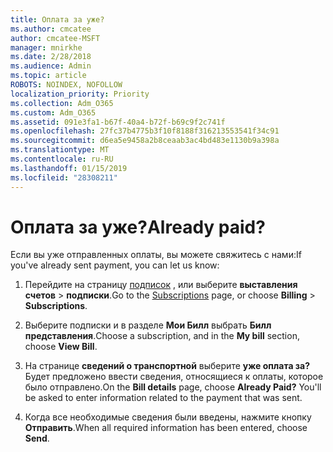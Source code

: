 ```yaml
---
title: Оплата за уже?
ms.author: cmcatee
author: cmcatee-MSFT
manager: mnirkhe
ms.date: 2/28/2018
ms.audience: Admin
ms.topic: article
ROBOTS: NOINDEX, NOFOLLOW
localization_priority: Priority
ms.collection: Adm_O365
ms.custom: Adm_O365
ms.assetid: 091e3fa1-b67f-40a4-b72f-b69c9f2c741f
ms.openlocfilehash: 27fc37b4775b3f10f8188f316213553541f34c91
ms.sourcegitcommit: d6ea5e9458a2b8ceaab3ac4bd483e1130b9a398a
ms.translationtype: MT
ms.contentlocale: ru-RU
ms.lasthandoff: 01/15/2019
ms.locfileid: "28308211"
---
```

# <a name="already-paid"></a><span data-ttu-id="fb460-102">Оплата за уже?</span><span class="sxs-lookup"><span data-stu-id="fb460-102">Already paid?</span></span>

<span data-ttu-id="fb460-103">Если вы уже отправленных оплаты, вы можете свяжитесь с нами:</span><span class="sxs-lookup"><span data-stu-id="fb460-103">If you've already sent payment, you can let us know:</span></span>
  
1. <span data-ttu-id="fb460-104">Перейдите на страницу [подписок](https://go.microsoft.com/fwlink/p/?linkid=842054) , или выберите **выставления счетов** \> **подписки**.</span><span class="sxs-lookup"><span data-stu-id="fb460-104">Go to the [Subscriptions](https://go.microsoft.com/fwlink/p/?linkid=842054) page, or choose **Billing** \> **Subscriptions**.</span></span>
    
2. <span data-ttu-id="fb460-105">Выберите подписки и в разделе **Мои Билл** выбрать **Билл представления**.</span><span class="sxs-lookup"><span data-stu-id="fb460-105">Choose a subscription, and in the **My bill** section, choose **View Bill**.</span></span>
    
3. <span data-ttu-id="fb460-p101">На странице **сведений о транспортной** выберите **уже оплата за?** Будет предложено ввести сведения, относящиеся к оплаты, которое было отправлено.</span><span class="sxs-lookup"><span data-stu-id="fb460-p101">On the **Bill details** page, choose **Already Paid?** You'll be asked to enter information related to the payment that was sent.</span></span> 
    
4. <span data-ttu-id="fb460-108">Когда все необходимые сведения были введены, нажмите кнопку **Отправить**.</span><span class="sxs-lookup"><span data-stu-id="fb460-108">When all required information has been entered, choose **Send**.</span></span>
    

